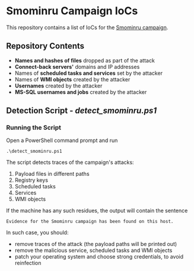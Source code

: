# Smominru Campaign IoCs

This repository contains a list of IoCs for the [Smominru campaign](https://www.guardicore.com).

## Repository Contents
* **Names and hashes of files** dropped as part of the attack
* **Connect-back servers'** domains and IP addresses
* Names of **scheduled tasks and services** set by the attacker
* Names of **WMI objects** created by the attacker
* **Usernames** created by the attacker
* **MS-SQL usernames and jobs** created by the attacker

## Detection Script - *detect_smominru.ps1*
### Running the Script
Open a PowerShell command prompt and run
```
.\detect_smominru.ps1
```
The script detects traces of the campaign's attacks:
1. Payload files in different paths
2. Registry keys
3. Scheduled tasks
4. Services
5. WMI objects

If the machine has any such residues, the output will contain the sentence 
```
Evidence for the Smominru campaign has been found on this host.
```
In such case, you should:
* remove traces of the attack (the payload paths will be printed out)
* remove the malicious service, scheduled tasks and WMI objects
* patch your operating system and choose strong credentials, to avoid reinfection
